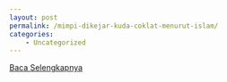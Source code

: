 ```yaml
---
layout: post
permalink: /mimpi-dikejar-kuda-coklat-menurut-islam/
categories:
    - Uncategorized
---
```


[Baca Selengkapnya](/08)